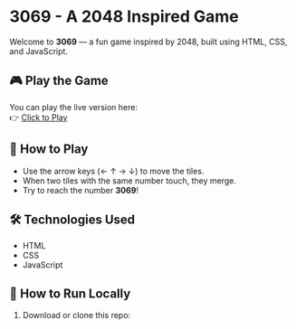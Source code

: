 # 3069 - A 2048 Inspired Game

Welcome to **3069** — a fun game inspired by 2048, built using HTML, CSS, and JavaScript.

## 🎮 Play the Game
You can play the live version here:  
👉 [Click to Play](https://<your-username>.github.io/<your-repo-name>/)

## 🧠 How to Play
- Use the arrow keys (← ↑ → ↓) to move the tiles.
- When two tiles with the same number touch, they merge.
- Try to reach the number **3069**!

## 🛠️ Technologies Used
- HTML
- CSS
- JavaScript

## 📁 How to Run Locally
1. Download or clone this repo:
